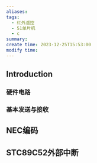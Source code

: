 ```yaml
---
aliases: 
tags:
  - 红外遥控
  - 51单片机
  - c
summary: 
create time: 2023-12-25T15:53:00
modify time:
---
```

## Introduction

### 硬件电路

### 基本发送与接收

## NEC编码

## STC89C52外部中断